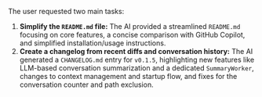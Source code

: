 The user requested two main tasks:
1.  **Simplify the `README.md` file:** The AI provided a streamlined `README.md` focusing on core features, a concise comparison with GitHub Copilot, and simplified installation/usage instructions.
2.  **Create a changelog from recent diffs and conversation history:** The AI generated a `CHANGELOG.md` entry for `v0.1.5`, highlighting new features like LLM-based conversation summarization and a dedicated `SummaryWorker`, changes to context management and startup flow, and fixes for the conversation counter and path exclusion.